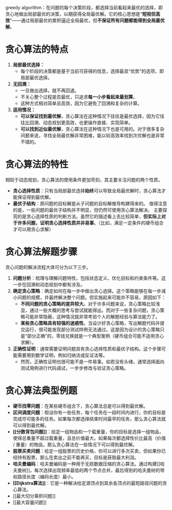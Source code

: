 greedy algorithm：在问题的每个决策阶段，都选择当前看起来最优的选择，即贪心地做出局部最优的决策，以期获得全局最优解。它的核心思想是“**短视但高效**”——通过局部最优的累积逼近全局最优，但**不保证所有问题都能得到全局最优解**。

# 贪心算法的特点
1. **局部最优选择：**
    - 每个阶段的决策都是基于当前可获得的信息，选择最具“优势”的选项，即局部最优选择。
2. **无回溯：**
    - 一旦做出选择，就不再回退。
    - 不关心整个过程是否最优，只追求**每一小步看起来最划算**。
    - 这种方式相对简单且高效，因为它避免了回溯和复杂的计算。
3. **适用情况：**
    - **可以保证找到最优解**，贪心算法在这种情况下往往是最优选择，因为它往往比回溯、动态规划更高效，也更操作直接、实现简单。
	- **可以找到近似最优解**，贪心算法在这种情况下也是可用的。对于很多复杂问题来说，寻找全局最优解非常困难，能以较高效率找到次优解也是非常不错的。

# 贪心算法的特性
相较于动态规划，贪心算法的使用条件更加苛刻，其主要关注问题的两个性质。
- **贪心选择性质**：只有当局部最优选择**始终**可以导致全局最优解时，贪心算法才能保证得到最优解。
- **最优子结构**：原问题的目标解是从子问题的目标解推导构建得来的。
值得注意的是，一些问题的最优子结构并不明显，但仍然可使用贪心算法解决。
主要探究的是贪心选择性质的判断方法。虽然它的描述看上去比较简单，**但实际上对于许多问题，证明贪心选择性质并非易事**。（比如，满足一定条件的硬币组合才可以用贪心求解）

# 贪心算法解题步骤
贪心问题的解决流程大体可分为以下三步。
1. **问题分析**：梳理与理解问题特性，包括状态定义、优化目标和约束条件等。这一步在回溯和动态规划中都有涉及。
2. **确定贪心策略**：确定如何在每一步中做出贪心选择。这个策略能够在每一步减小问题的规模，并最终解决整个问题。但实施起来可能并不容易，原因如下：
	- **不同问题的贪心策略的差异较大**。对于许多问题来说，贪心策略比较浅显，通过一些大概的思考与尝试就能得出。而对于一些复杂问题，贪心策略可能非常隐蔽，这种情况就非常考验个人的解题经验与算法能力了。
	- **某些贪心策略具有较强的迷惑性**。当设计好贪心策略，写出解题代码并提交运行，很可能发现部分测试样例无法通过。这是因为设计的贪心策略只是“部分正确”的，零钱兑换就是一个典型案例（硬币组合可能不适用贪心求解）。
3. **正确性证明**：通常需要证明问题具有贪心选择性质和最优子结构。这个步骤可能需要用到数学证明，例如归纳法或反证法等。
	- 然而，正确性证明也很可能不是一件易事。如若没有头绪，通常选择面向测试用例进行代码调试，一步步修改与验证贪心策略。

# 贪心算法典型例题
- **硬币找零问题**：在某些硬币组合下，贪心算法总是可以得到最优解。
- **区间调度问题**：假设你有一些任务，每个任务在一段时间内进行，你的目标是完成尽可能多的任务。如果每次都选择结束时间最早的任务，那么贪心算法就可以得到最优解。
- **[[分数背包问题]]**：给定一组物品和一个载重量，你的目标是选择一组物品，使得总重量不超过载重量，且总价值最大。如果每次都选择性价比最高（价值 / 重量）的物品，那么贪心算法在一些情况下可以得到最优解。
- **股票买卖问题**：给定一组股票的历史价格，你可以进行多次买卖，但如果你已经持有股票，那么在卖出之前不能再买，目标是获取最大利润。
- **哈夫曼编码**：哈夫曼编码是一种用于无损数据压缩的贪心算法。通过构建[[哈夫曼树]]，每次选择出现频率最低的两个节点合并，最后得到的哈夫曼树的带权路径长度（编码长度）最小。
- **[[Dijkstra算法]]**：它是一种解决给定源顶点到其余各顶点的最短路径问题的贪心算法。
- [[最大切分乘积问题]]
- [[最大容量问题]]